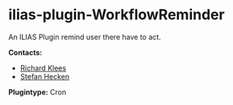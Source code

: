 # ilias-plugin-WorkflowReminder
An ILIAS Plugin remind user there have to act.

**Contacts:** 

- [Richard Klees](https://github.com/klees)
- [Stefan Hecken](https://github.com/shecken)

**Plugintype:** Cron